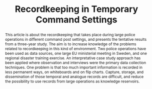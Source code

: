 ---
abstract: This article is about the recordkeeping that takes place during large police
  operations in different command post settings, and presents the tentative results
  from a three-year study. The aim is to increase knowledge of the problems related
  to recordkeeping in this kind of environment. Two police operations have been used
  as data sources, one large EU ministerial meeting in Sweden, and one regional disaster
  training exercise. An interpretative case study approach has been applied where
  observation and interviews were the primary data collection techniques. One problem
  is that too much important information is recorded in less permanent ways, on whiteboards
  and on flip charts. Capture, storage, and dissemination of those temporal and analogue
  records are difficult, and reduce the possibility to use records from large operations
  as knowledge reservoirs.
creators:
- Erik A.M. Borglund
date: null
document_url: https://services.phaidra.univie.ac.at/api/object/o:294249/download
grand_parent: iPRES
institutions: []
keywords:
- singapore
- knowledge management
- preservation
- police operation
- recordkeeping
landing_page_url: https://phaidra.univie.ac.at/o:294249
language: eng
layout: publication
license: CC BY-SA 3.0 AT
notes_url: null
parent: iPRES 2011
publication_type: paper
size: 539863
slides_url: null
source_name: iPRES
stream_url: null
title: Recordkeeping in Temporary Command Settings
year: 2011
---